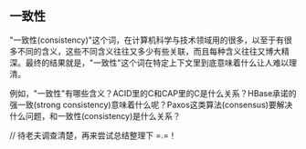 一致性
---

"一致性(consistency)"这个词，在计算机科学与技术领域用的很多，以至于有很多不同的含义，这些不同含义往往又多少有些关联，而且每种含义往往又博大精深。最终的结果就是，"一致性"这个词在特定上下文里到底意味着什么让人难以理清。

例如，"一致性"有哪些含义？ACID里的C和CAP里的C是什么关系？HBase承诺的强一致(strong consistency)意味着什么呢？Paxos这类算法(consensus)要解决什么问题，和一致性(consistency)是什么关系？

// 待老夫调查清楚，再来尝试总结整理下 =.=！
